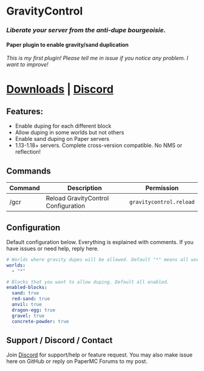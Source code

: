 # GravityControl
### ***Liberate your server from the anti-dupe bourgeoisie.***
#### Paper plugin to enable gravity/sand duplication

*This is my first plugin! Please tell me in issue if you notice any problem. I want to improve!*

# [Downloads](https://github.com/laymanuel/GravityControl/releases) | [Discord](https://discord.gg/TNvq9y7esy)

## **Features:**

* Enable duping for each different block
* Allow duping in some worlds but not others
* Enable sand duping on Paper servers
* 1.13-1.18+ servers. Complete cross-version compatible. No NMS or reflection!

## **Commands**

| Command | Description | Permission |
| --- | --- | --- |
| /gcr | Reload GravityControl Configuration | `gravitycontrol.reload` |

## **Configuration**

Default configuration below. Everything is explained with comments. If you have issues or need help, reply here.

```yaml
# Worlds where gravity dupes will be allowed. Default "*" means all worlds.
worlds:
  - "*"

# Blocks that you want to allow duping. Default all enabled.
enabled-blocks:
  sand: true
  red-sand: true
  anvil: true
  dragon-egg: true
  gravel: true
  concrete-powder: true
```

## Support / Discord / Contact
Join [Discord](https://discord.gg/TNvq9y7esy) for support/help or feature request. You may also make issue here on GitHub or reply on PaperMC Forums to my post.

